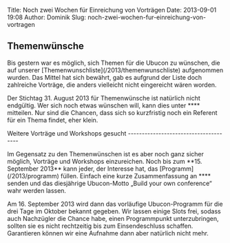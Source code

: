 Title: Noch zwei Wochen für Einreichung von Vorträgen
Date: 2013-09-01 19:08
Author: Dominik
Slug: noch-zwei-wochen-fur-einreichung-von-vortragen

Themenwünsche
-------------

</p>
Bis gestern war es möglich, sich Themen für die Ubucon zu wünschen, die
auf unserer [Themenwunschliste](/2013/themenwunschliste) aufgenommen
wurden. Das Mittel hat sich bewährt, gab es aufgrund der Liste doch
zahlreiche Vorträge, die anders vielleicht nicht eingereicht wären
worden.

</p>
Der Stichtag 31. August 2013 für Themenwünsche ist natürlich nicht
endgültig. Wer sich noch etwas wünschen will, kann dies unter
**<idee@ubucon.de>** mitteilen. Nur sind die Chancen, dass sich so
kurzfristig noch ein Referent für ein Thema findet, eher klein.

</p>
Weitere Vorträge und Workshops gesucht
--------------------------------------

</p>
Im Gegensatz zu den Themenwünschen ist es aber noch ganz sicher möglich,
Vorträge und Workshops einzureichen. Noch bis zum **15. September 2013**
kann jeder, der Interesse hat, das [Programm](/2013/programm) füllen.
Einfach eine kurze Zusammenfassung an **<idee@ubucon.de>** senden und
das diesjährige Ubucon-Motto „Build your own conference“ wahr werden
lassen.

</p>
Am 16. September 2013 wird dann das vorläufige Ubucon-Programm für die
drei Tage im Oktober bekannt gegeben. Wir lassen einige Slots frei,
sodass auch Nachzügler die Chance habe, einen Programmpunkt
unterzubringen, sollten sie es nicht rechtzeitig bis zum Einsendeschluss
schaffen. Garantieren können wir eine Aufnahme dann aber natürlich nicht
mehr.

</p>

